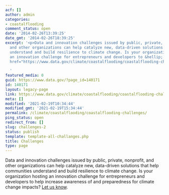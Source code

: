 ```yaml
---
acf: []
author: admin
categories:
- coastalflooding
comment_status: open
date: '2014-02-26T13:39:25'
date_gmt: '2014-02-26T18:39:25'
excerpt: '<p>Data and innovation challenges issued by public, private, nonprofit,
  and other organizations can help catalyze new, data-driven solutions that help communities
  understand and build resilience to climate change. Is your organization hosting
  an innovation challenge for entrepreneurs and developers to &hellip; <a aria-describedby="post-title-140171"
  href="https://www.data.gov/climate/coastalflooding/coastalflooding-challenges">Continued</a></p>

  '
featured_media: 0
guid: https://www.data.gov/?page_id=140171
id: 140171
layout: legacy-page
link: https://www.data.gov/climate/coastalflooding/coastalflooding-challenges
meta: []
modified: '2021-02-19T10:34:44'
modified_gmt: '2021-02-19T15:34:44'
permalink: /climate/coastalflooding/coastalflooding-challenges/
ping_status: open
redirect_from: []
slug: challenges-2
status: publish
template: template-all-challanges.php
title: Challenges
type: page
---
```

Data and innovation challenges issued by public, private, nonprofit, and other organizations can help catalyze new, data-driven solutions that help communities understand and build resilience to climate change. Is your organization hosting an innovation challenge for entrepreneurs and developers to help increase awareness of and preparedness for climate change impacts? [Let us know](http://www.data.gov/climate/climate-feedback/).


